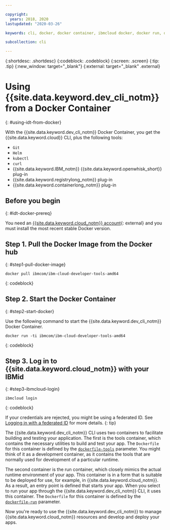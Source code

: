 ```yaml
---

copyright:
  years: 2018, 2020
lastupdated: "2020-03-26"

keywords: cli, docker, docker container, ibmcloud docker, docker run, docker pull, ibmcloud cli, dockerfile, ibmcloud login

subcollection: cli

---
```


{:shortdesc: .shortdesc}
{:codeblock: .codeblock}
{:screen: .screen}
{:tip: .tip}
{:new_window: target="_blank"}
{:external: target="_blank" .external}

# Using {{site.data.keyword.dev_cli_notm}} from a Docker Container
{: #using-idt-from-docker}

With the {{site.data.keyword.dev_cli_notm}} Docker Container, you get the {{site.data.keyword.cloud}} CLI, plus the following tools:

* `Git`
* `Helm`
* `kubectl`
* `curl`
* {{site.data.keyword.IBM_notm}} {{site.data.keyword.openwhisk_short}} plug-in
* {{site.data.keyword.registrylong_notm}} plug-in
* {{site.data.keyword.containerlong_notm}} plug-in

## Before you begin
{: #idt-docker-prereq}

You need an [{{site.data.keyword.cloud_notm}} account](https://{DomainName}/login){: external} and you must install the most recent stable Docker version.

## Step 1. Pull the Docker Image from the Docker hub
{: #step1-pull-docker-image}

```
docker pull ibmcom/ibm-cloud-developer-tools-amd64
```
{: codeblock}

## Step 2. Start the Docker Container
{: #step2-start-docker}

Use the following command to start the {{site.data.keyword.dev_cli_notm}} Docker Container.

```
docker run -ti ibmcom/ibm-cloud-developer-tools-amd64
```
{: codeblock}

## Step 3. Log in to {{site.data.keyword.cloud_notm}} with your IBMid
{: #step3-ibmcloud-login}

```
ibmcloud login
```
{: codeblock}

If your credentials are rejected, you might be using a federated ID. See [Logging in with a federated ID](/docs/iam?topic=iam-federated_id#federated_id) for more details.
{: tip}

The {{site.data.keyword.dev_cli_notm}} CLI uses two containers to facilitate building and testing your application. The first is the tools container, which contains the necessary utilities to build and test your app. The `Dockerfile` for this container is defined by the [`dockerfile-tools`](/docs/cli?topic=cli-idt-cli#build-dockerfile-tools) parameter. You might think of it as a development container, as it contains the tools that are normally used for development of a particular runtime.

The second container is the run container, which closely mimics the actual runtime environment of your app. This container is in a form that is suitable to be deployed for use, for example, in {{site.data.keyword.cloud_notm}}. As a result, an entry point is defined that starts your app. When you select to run your app through the {{site.data.keyword.dev_cli_notm}} CLI, it uses this container. The `Dockerfile` for this container is defined by the [`dockerfile-run`](/docs/cli?topic=cli-idt-cli#run-parameters) parameter.

Now you're ready to use the {{site.data.keyword.dev_cli_notm}} to manage {{site.data.keyword.cloud_notm}} resources and develop and deploy your apps.

